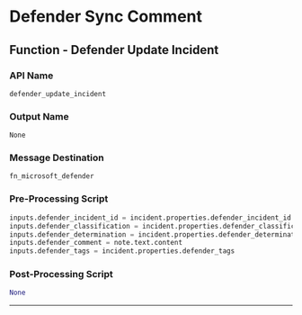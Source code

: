 <!--
    DO NOT MANUALLY EDIT THIS FILE
    THIS FILE IS AUTOMATICALLY GENERATED WITH resilient-sdk codegen
    Generated with resilient-sdk v49.0.4368
-->

# Defender Sync Comment

## Function - Defender Update Incident

### API Name
`defender_update_incident`

### Output Name
`None`

### Message Destination
`fn_microsoft_defender`

### Pre-Processing Script
```python
inputs.defender_incident_id = incident.properties.defender_incident_id
inputs.defender_classification = incident.properties.defender_classification
inputs.defender_determination = incident.properties.defender_determination
inputs.defender_comment = note.text.content
inputs.defender_tags = incident.properties.defender_tags
```

### Post-Processing Script
```python
None
```

---

